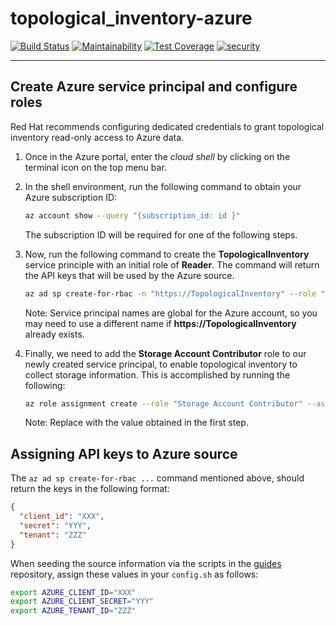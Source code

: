 

# topological_inventory-azure

[![Build Status](https://travis-ci.org/RedHatInsights/topological_inventory-azure.svg?branch=master)](https://travis-ci.org/RedHatInsights/topological_inventory-azure)
[![Maintainability](https://api.codeclimate.com/v1/badges/f02d931e79344fc2481b/maintainability)](https://codeclimate.com/github/RedHatInsights/topological_inventory-azure/maintainability)
[![Test Coverage](https://api.codeclimate.com/v1/badges/f02d931e79344fc2481b/test_coverage)](https://codeclimate.com/github/RedHatInsights/topological_inventory-azure/test_coverage)
[![security](https://hakiri.io/github/RedHatInsights/topological_inventory-azure/master.svg)](https://hakiri.io/github/RedHatInsights/topological_inventory-azure/master)

---

## Create Azure service principal and configure roles

Red Hat recommends configuring dedicated credentials to grant topological inventory read-only access to Azure data.

1. Once in the Azure portal, enter the _cloud shell_ by clicking on the terminal icon on the top menu bar.

2. In the shell environment, run the following command to obtain your Azure subscription ID:
   ```bash
   az account show --query "{subscription_id: id }"
   ```

   The subscription ID will be required for one of the following steps.

3. Now, run the following command to create the __TopologicalInventory__ service principle with an initial role of __Reader__. The command will return the API keys that will be used by the Azure source.

   ```bash
   az ad sp create-for-rbac -n "https://TopologicalInventory" --role "Reader" --query '{"tenant": tenant, "client_id": appId, "secret": password}'
   ```

   Note: Service principal names are global for the Azure account, so you may need to use a different name if __https://TopologicalInventory__ already exists.

4. Finally, we need to add the __Storage Account Contributor__ role to our newly created service principal, to enable topological inventory to collect storage information. This is accomplished by running the following:

   ```bash
   az role assignment create --role "Storage Account Contributor" --assignee https://TopologicalInventory --subscription <SubscriptionID>
   ```

   Note: Replace <SubscriptionID> with the value obtained in the first step.

## Assigning API keys to Azure source

The `az ad sp create-for-rbac ...` command mentioned above, should return the keys in the following format:

```json
{
  "client_id": "XXX",
  "secret": "YYY",
  "tenant": "ZZZ"
}
```

When seeding the source information via the scripts in the [guides](https://github.com/RedHatInsights/topological_inventory-guides) repository, assign these values in your `config.sh` as follows:

```bash
export AZURE_CLIENT_ID="XXX"
export AZURE_CLIENT_SECRET="YYY"
export AZURE_TENANT_ID="ZZZ"
```
